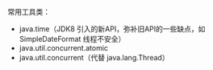 常用工具类：

* java.time（JDK8 引入的新API，弥补旧API的一些缺点，如 SimpleDateFormat 线程不安全）
* java.util.concurrent.atomic 
* java.util.concurrent（代替 java.lang.Thread）